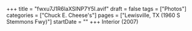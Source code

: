+++
title = "fwxu7J1R6laXSlNP7Y5I.avif"
draft = false
tags = ["Photos"]
categories = ["Chuck E. Cheese's"]
pages = ["Lewisville, TX (1960 S Stemmons Fwy)"]
startDate = ""
+++
Interior (2007)
